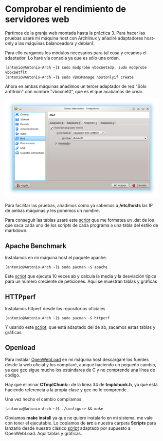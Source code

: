 # Comprobar el rendimiento de servidores web

Partimos de la granja web montada hasta la práctica 3. Para hacer las pruebas usaré mi máquina host
con Archlinux y añadiré adaptadores host-only a las máquinas balanceadora y debian1.

Para ello cargamos los módulos necesarios para tal cosa y creamos el adaptador. Lo haré vía consola
ya que es sólo una orden.

```
[antonio@Antonio-Arch ~]$ sudo modprobe vboxnetadp; sudo modprobe vboxnetflt
[antonio@Antonio-Arch ~]$ sudo VBoxManage hostonlyif create
```

Ahora en ambas máquinas añadimos un tercer adaptador de red "Sólo anfitrión" con nombre "vboxnet0",
que es el que acabamos de crear.

![Imagen Sólo Anfitrión](Imágenes/SoloAnfitrión.png)

Para facilitar las pruebas, añadimos como ya sabemos a **/etc/hosts** las IP de ambas máquinas
y les ponemos un nombre.

Para conseguir las tablas usaré este [script]() que me formatea un .dat de los que saca cada uno de los scripts de cada programa a una tabla del estilo de markdown.

## Apache Benchmark

Instalamos en mi máquina host el paquete apache.

```
[antonio@Antonio-Arch ~]$ sudo pacman -S apache
```

Este [script](Scripts/ab.sh) que ejecuta 10 veces ab y calcula la media y la desviación típica para un número creciente de peticiones. Aquí se muestran tablas y gráficas

## HTTPperf

Instalamos httperf desde los repositorios oficiales

```
[antonio@Antonio-Arch ~]$ sudo pacman -S httperf
```

Y usando este [script](Scripts/httperf.sh), que está adaptado del de ab, sacamos estas tablas y gráficas.

## Openload

Para instalar [OpenWebLoad](http://openwebload.sourceforge.net/) en mi máquina host descargaré los fuentes desde la web oficial y los compilaré, aunque haciendo un pequeño cambio, ya que gcc sigue mucho los estándares de C y no comprende una línea de código.

Hay que eliminar **CTmplChunk::** de la línea 34 de **tmplchunk.h**, ya que está haciendo referencia a la propia clase y gcc no lo comprende.

Una vez hecho el cambio compilamos.

```
[antonio@Antonio-Arch ~]$ ./configure && make
```

Obviamos **make install** ya que no quiero instalarlo en mi sistema, me vale con tener el ejecutable. Lo copiamos de **src** a nuestra carpeta **Scripts** para lanzarlo desde nuestro clásico [script](Scripts/openload.sh) adaptado por supuesto a OpenWebLoad. Aquí tablas y gráficas.
